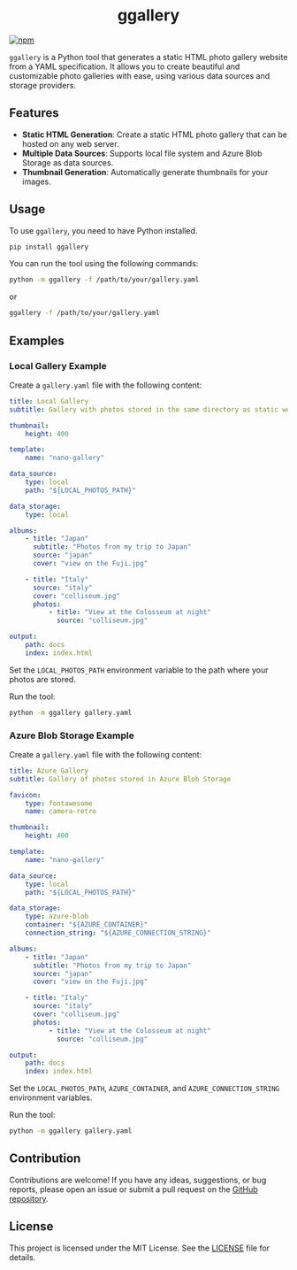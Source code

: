<div align="center">
  <h1 align="center">ggallery</h1>
</div>


[![npm](https://img.shields.io/badge/demo-online-008000.svg)](https://creeston.github.io/ggallery)

`ggallery` is a Python tool that generates a static HTML photo gallery website from a YAML specification. It allows you to create beautiful and customizable photo galleries with ease, using various data sources and storage providers.

## Features

- **Static HTML Generation**: Create a static HTML photo gallery that can be hosted on any web server.
- **Multiple Data Sources**: Supports local file system and Azure Blob Storage as data sources.
- **Thumbnail Generation**: Automatically generate thumbnails for your images.

## Usage

To use `ggallery`, you need to have Python installed.

```sh
pip install ggallery
```

You can run the tool using the following commands:

```sh
python -m ggallery -f /path/to/your/gallery.yaml
```

or

```sh
ggallery -f /path/to/your/gallery.yaml
```

## Examples

### Local Gallery Example

Create a `gallery.yaml` file with the following content:

```yaml
title: Local Gallery
subtitle: Gallery with photos stored in the same directory as static website.

thumbnail:
    height: 400

template:
    name: "nano-gallery"

data_source:
    type: local
    path: "${LOCAL_PHOTOS_PATH}"

data_storage:
    type: local

albums:
    - title: "Japan"
      subtitle: "Photos from my trip to Japan"
      source: "japan"
      cover: "view on the Fuji.jpg"

    - title: "Italy"
      source: "italy"
      cover: "colliseum.jpg"
      photos:
          - title: "View at the Colosseum at night"
            source: "colliseum.jpg"

output:
    path: docs
    index: index.html
```

Set the `LOCAL_PHOTOS_PATH` environment variable to the path where your photos are stored.

Run the tool:

```sh
python -m ggallery gallery.yaml
```

### Azure Blob Storage Example

Create a `gallery.yaml` file with the following content:

```yaml
title: Azure Gallery
subtitle: Gallery of photos stored in Azure Blob Storage

favicon:
    type: fontawesome
    name: camera-retro

thumbnail:
    height: 400

template:
    name: "nano-gallery"

data_source:
    type: local
    path: "${LOCAL_PHOTOS_PATH}"

data_storage:
    type: azure-blob
    container: "${AZURE_CONTAINER}"
    connection_string: "${AZURE_CONNECTION_STRING}"

albums:
    - title: "Japan"
      subtitle: "Photos from my trip to Japan"
      source: "japan"
      cover: "view on the Fuji.jpg"

    - title: "Italy"
      source: "italy"
      cover: "colliseum.jpg"
      photos:
          - title: "View at the Colosseum at night"
            source: "colliseum.jpg"

output:
    path: docs
    index: index.html
```

Set the `LOCAL_PHOTOS_PATH`, `AZURE_CONTAINER`, and `AZURE_CONNECTION_STRING` environment variables.

Run the tool:

```sh
python -m ggallery gallery.yaml
```

## Contribution

Contributions are welcome! If you have any ideas, suggestions, or bug reports, please open an issue or submit a pull request on the [GitHub repository](https://github.com/creeston/ggallery).


## License

This project is licensed under the MIT License. See the [LICENSE](LICENSE) file for details.